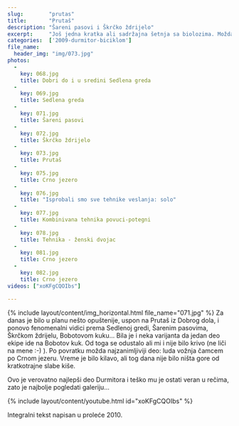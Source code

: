 ```yaml
---
slug:        "prutas"
title:       "Prutaš"
description: "Šareni pasovi i Škrčko ždrijelo"
excerpt:     "Još jedna kratka ali sadržajna šetnja sa biolozima. Možda najlepši deo Durmitora - Šareni pasovi, Škrčko Ždrijelo, Prutaš i fenomenalni vidici prema Sedlenoj gredi sa jedne i škrčkim jezerima sa druge strane." 
categories:  ['2009-durmitor-biciklom']
file_name:
  header_img: "img/073.jpg"
photos:
  -
    key: 068.jpg
    title: Dobri do i u sredini Sedlena greda
  -
    key: 069.jpg
    title: Sedlena greda
  -
    key: 071.jpg
    title: Šareni pasovi
  -
    key: 072.jpg
    title: Škrčko ždrijelo
  -
    key: 073.jpg
    title: Prutaš
  -
    key: 075.jpg
    title: Crno jezero
  -
    key: 076.jpg
    title: "Isprobali smo sve tehnike veslanja: solo"
  -
    key: 077.jpg
    title: Kombinivana tehnika povuci-potegni
  -
    key: 078.jpg
    title: Tehnika - ženski dvojac
  -
    key: 081.jpg
    title: Crno jezero
  -
    key: 082.jpg
    title: Crno jezero
videos: ["xoKFgCQOIbs"]

---
```


{% include layout/content/img_horizontal.html file_name="071.jpg" %}
Za danas je bilo u planu nešto opuštenije, uspon na Prutaš iz Dobrog dola, i ponovo fenomenalni vidici prema Sedlenoj 
gredi, Šarenim pasovima, Škrčkom ždrijelu, Bobotovom kuku... Bila je i neka varijanta da jedan deo ekipe ide na Bobotov 
kuk. Od toga se odustalo ali mi i nije bilo krivo (ne liči na mene :-) ). Po povratku možda najzanimljiviji deo: luda 
vožnja čamcem po Crnom jezeru. Vreme je bilo kilavo, ali tog dana nije bilo ništa gore od kratkotrajne slabe kiše.

Ovo je verovatno najlepši deo Durmitora i teško mu je ostati veran u rečima, zato je najbolje pogledati galeriju...

{% include layout/content/youtube.html id="xoKFgCQOIbs" %}

<span class="caption text-muted pull-right">Integralni tekst napisan u proleće 2010.</span>